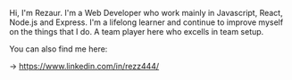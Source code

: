 Hi, I'm Rezaur. I'm a Web Developer who work mainly in Javascript, React, Node.js and Express. I'm a lifelong learner and continue to improve myself on the things that I do. A team player here who excells in team setup.

You can also find me here:
   
   -> https://www.linkedin.com/in/rezz444/


